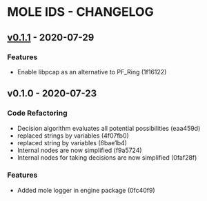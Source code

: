# MOLE IDS - CHANGELOG

<a name="v0.1.1"></a>
## [v0.1.1] - 2020-07-29

### Features
- Enable libpcap as an alternative to PF_Ring (1f16122)

<a name="v0.1.0"></a>
## v0.1.0 - 2020-07-23

### Code Refactoring
- Decision algorithm evaluates all potential possibilities (eaa459d)
- replaced strings by variables (4f07fb0)
- replaced string by variables (6bae1b4)
- Internal nodes are now simplified (f9a5724)
- Internal nodes for taking decisions are now simplified (0faf28f)

### Features
- Added mole logger in engine package (0fc40f9)

[Unreleased]: https://github.com/mole-ids/mole/compare/v0.1.1...HEAD
[v0.1.1]: https://github.com/mole-ids/mole/compare/v0.1.0...v0.1.1

